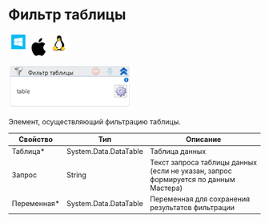 # Фильтр таблицы

![](<../../../.gitbook/assets/image (100) (1) (1) (1) (1) (1).png>)

![](<../../../.gitbook/assets/image (446).png>)

Элемент, осуществляющий фильтрацию таблицы.

| Свойство     | Тип                   | Описание                                                                            |
| ------------ | --------------------- | ----------------------------------------------------------------------------------- |
| Таблица\*    | System.Data.DataTable | Таблица данных                                                                      |
| Запрос       | String                | Текст запроса таблицы данных (если не указан, запрос формируется по данным Мастера) |
| Переменная\* | System.Data.DataTable | Переменная для сохранения результатов фильтрации                                    |
